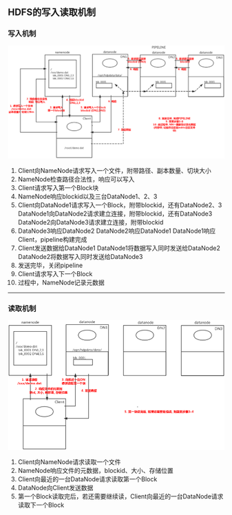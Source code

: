 ## **HDFS的写入读取机制**

### 写入机制

![](assets/HDFS的写入读取机制/2191564-20201024111732774-1735847359.jpg)

1. Client向NameNode请求写入一个文件，附带路径、副本数量、切块大小
2. NameNode检查路径合法性，响应可以写入
3. Client请求写入第一个Block块
4. NameNode响应blockid以及三台DataNode1、2、3
5. Client向DataNode1请求写入一个Block，附带blockid，还有DataNode2、3
   DataNode1向DataNode2请求建立连接，附带blockid，还有DataNode3
   DataNode2向DataNode3请求建立连接，附带blockid
6. DataNode3响应DataNode2
   DataNode2响应DataNode1
   DataNode1响应Client，pipeline构建完成
7. Client发送数据给DataNode1
   DataNode1将数据写入同时发送给DataNode2
   DataNode2将数据写入同时发送给DataNode3
8. 发送完毕，关闭pipeline
9. Client请求写入下一个Block
10. 过程中，NameNode记录元数据

***
### 读取机制

![](assets/HDFS的写入读取机制/2191564-20201024111754774-1782319461.jpg)

1. Client向NameNode请求读取一个文件
2. NameNode响应文件的元数据，blockid、大小、存储位置
3. Client向最近的一台DataNode请求读取第一个Block
4. DataNode向Client发送数据
5. 第一个Block读取完后，若还需要继续读，Client向最近的一台DataNode请求读取下一个Block